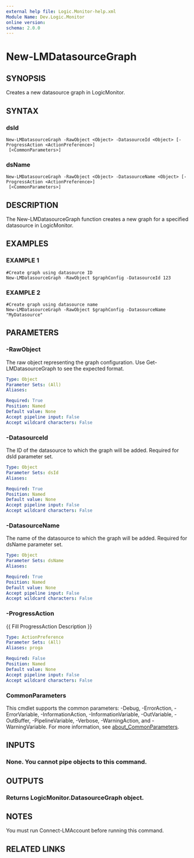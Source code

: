 ```yaml
---
external help file: Logic.Monitor-help.xml
Module Name: Dev.Logic.Monitor
online version:
schema: 2.0.0
---
```


# New-LMDatasourceGraph

## SYNOPSIS
Creates a new datasource graph in LogicMonitor.

## SYNTAX

### dsId
```
New-LMDatasourceGraph -RawObject <Object> -DatasourceId <Object> [-ProgressAction <ActionPreference>]
 [<CommonParameters>]
```

### dsName
```
New-LMDatasourceGraph -RawObject <Object> -DatasourceName <Object> [-ProgressAction <ActionPreference>]
 [<CommonParameters>]
```

## DESCRIPTION
The New-LMDatasourceGraph function creates a new graph for a specified datasource in LogicMonitor.

## EXAMPLES

### EXAMPLE 1
```
#Create graph using datasource ID
New-LMDatasourceGraph -RawObject $graphConfig -DatasourceId 123
```

### EXAMPLE 2
```
#Create graph using datasource name
New-LMDatasourceGraph -RawObject $graphConfig -DatasourceName "MyDatasource"
```

## PARAMETERS

### -RawObject
The raw object representing the graph configuration.
Use Get-LMDatasourceGraph to see the expected format.

```yaml
Type: Object
Parameter Sets: (All)
Aliases:

Required: True
Position: Named
Default value: None
Accept pipeline input: False
Accept wildcard characters: False
```

### -DatasourceId
The ID of the datasource to which the graph will be added.
Required for dsId parameter set.

```yaml
Type: Object
Parameter Sets: dsId
Aliases:

Required: True
Position: Named
Default value: None
Accept pipeline input: False
Accept wildcard characters: False
```

### -DatasourceName
The name of the datasource to which the graph will be added.
Required for dsName parameter set.

```yaml
Type: Object
Parameter Sets: dsName
Aliases:

Required: True
Position: Named
Default value: None
Accept pipeline input: False
Accept wildcard characters: False
```

### -ProgressAction
{{ Fill ProgressAction Description }}

```yaml
Type: ActionPreference
Parameter Sets: (All)
Aliases: proga

Required: False
Position: Named
Default value: None
Accept pipeline input: False
Accept wildcard characters: False
```

### CommonParameters
This cmdlet supports the common parameters: -Debug, -ErrorAction, -ErrorVariable, -InformationAction, -InformationVariable, -OutVariable, -OutBuffer, -PipelineVariable, -Verbose, -WarningAction, and -WarningVariable. For more information, see [about_CommonParameters](http://go.microsoft.com/fwlink/?LinkID=113216).

## INPUTS

### None. You cannot pipe objects to this command.
## OUTPUTS

### Returns LogicMonitor.DatasourceGraph object.
## NOTES
You must run Connect-LMAccount before running this command.

## RELATED LINKS
